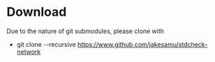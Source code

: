 # Download

Due to the nature of git submodules, please clone with
* git clone --recursive https://www.github.com/jakesamu/stdcheck-network
